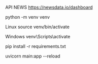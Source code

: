 API NEWS
https://newsdata.io/dashboard

python -m venv venv

Linux
source venv/bin/activate

Windows
venv\Scripts\activate

pip install -r requirements.txt

uvicorn main:app --reload
